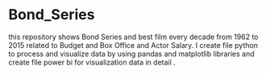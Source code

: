 # Bond_Series
this repository shows Bond Series and best film every decade from 1962 to 2015 related to Budget and Box Office and Actor Salary.
I create file python to process and visualize data by using 
pandas and matplotlib libraries and create file power bi for visualization data in detail .


